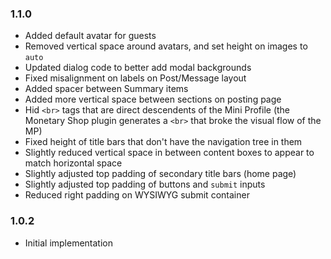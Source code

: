 ### 1.1.0
- Added default avatar for guests
- Removed vertical space around avatars, and set height on images to `auto`
- Updated dialog code to better add modal backgrounds
- Fixed misalignment on labels on Post/Message layout
- Added spacer between Summary items
- Added more vertical space between sections on posting page
- Hid `<br>` tags that are direct descendents of the Mini Profile
  (the Monetary Shop plugin generates a `<br>` that broke the visual flow of the MP)
- Fixed height of title bars that don't have the navigation tree in them
- Slightly reduced vertical space in between content boxes to appear to match horizontal space
- Slightly adjusted top padding of secondary title bars (home page)
- Slightly adjusted top padding of buttons and `submit` inputs
- Reduced right padding on WYSIWYG submit container

### 1.0.2
- Initial implementation